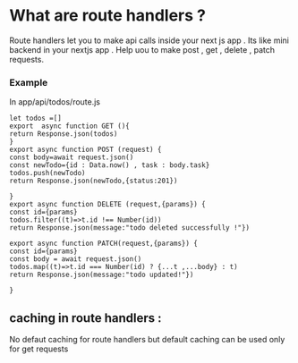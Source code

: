# What are route handlers ?
Route handlers let you to make api calls inside your next js app . Its like mini backend in your nextjs app . Help uou to make post , get , delete , patch requests.
### Example 
  In app/api/todos/route.js
  ```
let todos =[]
  export  async function GET (){
return Response.json(todos)
}
export async function POST (request) {
const body=await request.json()
const newTodo={id : Data.now() , task : body.task}
todos.push(newTodo)
return Response.json(newTodo,{status:201})

}
export async function DELETE (request,{params}) {
const id={params}
todos.filter((t)=>t.id !== Number(id))
return Response.json(message:"todo deleted successfully !"})

export async function PATCH(request,{params}) {
const id={params}
const body = await request.json()
todos.map((t)=>t.id === Number(id) ? {...t ,...body} : t)
return Response.json(message:"todo updated!"})

}
   ```
## caching in route handlers :
No defaut caching for route handlers but default caching can be used only for get requests 
